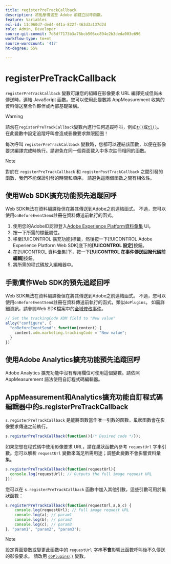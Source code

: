 ```yaml
---
title: registerPreTrackCallback
description: 將點擊傳送至 Adobe 前建立回呼函數。
feature: Variables
exl-id: 11c960d7-ded4-441a-822f-463d3a137d2d
role: Admin, Developer
source-git-commit: 7d8df7173b3a78bcb506cc894e2b3deda003e696
workflow-type: tm+mt
source-wordcount: '417'
ht-degree: 55%

---
```


# registerPreTrackCallback

`registerPreTrackCallback` 變數可讓您的組織在影像要求 URL 編譯完成但尚未傳送時，連結 JavaScript 函數。您可以使用此變數將 AppMeasurement 收集的資料傳送至合作夥伴或內部基礎架構。

>[!WARNING]
>
>請勿在`registerPreTrackCallback`變數內進行任何追蹤呼叫，例如[`t()`](t-method.md)或[`tl()`](tl-method.md)。 在此變數中設定追蹤呼叫會造成影像要求無限回圈！

每次呼叫 `registerPreTrackCallback` 變數時，您都可以連結該函數，以便在影像要求編譯完成時執行。請避免在同一個頁面載入中多次註冊相同的函數。

>[!NOTE]
>
>對於在 `registerPreTrackCallback` 和 `registerPostTrackCallback` 之間引發的函數，我們不能保證引發的時間和順序。 請避免這兩個函數之間有相依性。

## 使用Web SDK擴充功能預先追蹤回呼

Web SDK無法在資料編譯後但在將其傳送到Adobe之前連結函式。 不過，您可以使用`onBeforeEventSend`註冊在資料傳送前執行的函式。

1. 使用您的AdobeID認證登入[Adobe Experience Platform資料彙集](https://experience.adobe.com/data-collection) UI。
1. 按一下所需的標籤屬性。
1. 移至[!UICONTROL 擴充功能]標籤，然後按一下[!UICONTROL Adobe Experience Platform Web SDK]底下的&#x200B;**[!UICONTROL 設定]**&#x200B;按鈕。
1. 在[!UICONTROL 資料彙集]下，按一下&#x200B;**[!UICONTROL 在事件傳送回撥代碼前編輯]**&#x200B;按鈕。
1. 將所需的程式碼放入編輯器中。

## 手動實作Web SDK的預先追蹤回呼

Web SDK無法在資料編譯後但在將其傳送到Adobe之前連結函式。 不過，您可以使用`onBeforeEventSend`註冊在資料傳送前執行的函式，類似`doPlugins`。 如需詳細資訊，請參閱Web SDK檔案中的[全域修改事件](https://experienceleague.adobe.com/docs/experience-platform/edge/fundamentals/tracking-events.html#modifying-events-globally)。

```js
// Set the trackingCode XDM field to "New value"
alloy("configure", {
  "onBeforeEventSend": function(content) {
    content.xdm.marketing.trackingCode = "New value";
  }
})
```

## 使用Adobe Analytics擴充功能預先追蹤回呼

Adobe Analytics 擴充功能中沒有專用欄位可使用這個變數。請依照 AppMeasurement 語法使用自訂程式碼編輯器。

## AppMeasurement和Analytics擴充功能自訂程式碼編輯器中的s.registerPreTrackCallback

`s.registerPreTrackCallback` 是能將函數當作唯一引數的函數。巢狀函數會在影像要求傳送之前執行。

```js
s.registerPreTrackCallback(function(){/* Desired code */});
```

如果您想在程式碼中使用影像要求 URL，請在巢狀函數內參考 `requestUrl` 字串引數。您可以解析 `requestUrl` 變數來滿足所需用途；調整此變數不會影響資料彙集。

```js
s.registerPreTrackCallback(function(requestUrl){
  console.log(requestUrl); // Outputs the full image request URL
});
```

您可以在 `s.registerPreTrackCallback` 函數中加入其他引數，這些引數可用於巢狀函數：

```js
s.registerPreTrackCallback(function(requestUrl,a,b,c) {
    console.log(requestUrl); // Full image request URL
    console.log(a); // param1
    console.log(b); // param2
    console.log(c); // param3
}, "param1", "param2", "param3");
```

>[!NOTE]
>
>設定頁面變數或變更此函數中的 `requestUrl` 字串&#x200B;**不會**&#x200B;影響此函數呼叫後不久傳送的影像要求。 請改用 [`doPlugins()`](doplugins.md) 變數。
